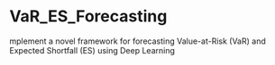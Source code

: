 # VaR_ES_Forecasting
mplement a novel framework for forecasting Value-at-Risk (VaR) and Expected Shortfall (ES) using Deep Learning

